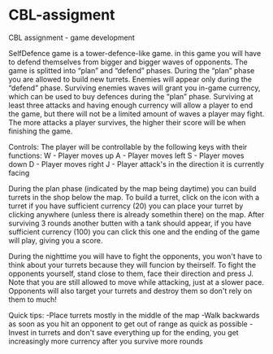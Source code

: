 # CBL-assigment
CBL assignment - game development

SelfDefence game is a tower-defence-like game.
in this game you will have to defend themselves from bigger and bigger waves of opponents.  The game is splitted into “plan” and “defend” phases. During the “plan” phase you are allowed to build new turrets. Enemies will appear only during the “defend” phase. Surviving enemies waves will grant you in-game currency, which can be used to buy defences during the “plan” phase. Surviving at least three attacks and having enough currency will allow a player to end the game, but there will not be a limited amount of waves a player may fight. 
The more attacks a player survives, the higher their score will be when finishing the game. 

Controls:
The player will be controllable by the following keys with their functions:
W - Player moves up
A - Player moves left
S - Player moves down
D - Player moves right
J - Player attack's in the direction it is currently facing

During the plan phase (indicated by the map being daytime) you can build turrets in the shop below the map.
To build a turret, click on the icon with a turret if you have sufficient currency (20) you can place your turret by clicking anywhere (unless there is already somethin there) on the map.
After surviving 3 rounds another butten with a tank should appear, if you have sufficient currency (100) you can click this one and the ending of the game will play, giving you a score.

During the nighttime you will have to fight the opponents, you won't have to think about your turrets because they will funcion by theirself. 
To fight the opponents yourself, stand close to them, face their direction and press J.
Note that you are still allowed to move while attacking, just at a slower pace. 
Opponents will also target your turrets and destroy them so don't rely on them to much!


Quick tips:
-Place turrets mostly in the middle of the map
-Walk backwards as soon as you hit an opponent to get out of range as quick as possible
-Invest in turrets and don't save everything up for the ending, you get increasingly more currency after you survive more rounds

